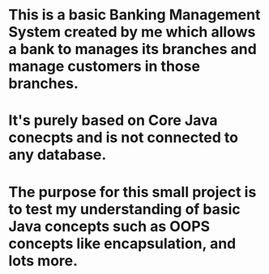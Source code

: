 # This is a basic Banking Management System created by me which allows a bank to manages its branches and manage customers in those branches.
# It's purely based on Core Java conecpts and is not connected to any database.
# The purpose for this small project is to test my understanding of basic Java concepts such as OOPS concepts like encapsulation, and lots more.
